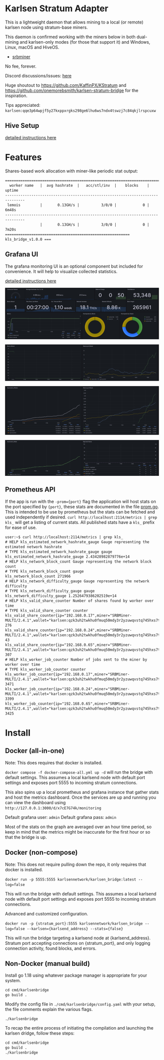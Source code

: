 # Karlsen Stratum Adapter

This is a lightweight daemon that allows mining to a local (or remote)
karlsen node using stratum-base miners.

This daemon is confirmed working with the miners below in both dual-mining
and karlsen-only modes (for those that support it) and Windows, Linux,
macOS and HiveOS.

* [srbminer](https://github.com/doktor83/SRBMiner-Multi/releases)

No fee, forever.

Discord discussions/issues: [here](https://discord.gg/pPNESjGfb5)

Huge shoutout to https://github.com/KaffinPX/KStratum and
https://github.com/onemorebsmith/karlsen-stratum-bridge for the
inspiration.

Tips appreciated: `karlsen:qqe3p64wpjf5y27kxppxrgks298ge6lhu6ws7ndx4tswzj7c84qkjlrspcuxw`

## Hive Setup

[detailed instructions here](hive-setup.md)

# Features

Shares-based work allocation with miner-like periodic stat output:

```
===============================================================================
  worker name   |  avg hashrate  |   acc/stl/inv  |    blocks    |    uptime
-------------------------------------------------------------------------------
 lemois         |       0.13GH/s |          3/0/0 |            0 |       6m48s
-------------------------------------------------------------------------------
                |       0.13GH/s |          3/0/0 |            0 |       7m20s
========================================================= kls_bridge_v1.0.0 ===
```

## Grafana UI

The grafana monitoring UI is an optional component but included for
convenience. It will help to visualize collected statistics.

[detailed instructions here](monitoring-setup.md)

![Grafana Monitoring 1](images/grafana-1.png)

![Grafana Monitoring 2](images/grafana-2.png)

![Grafana KLSB Monitoring 1](images/grafana-3.png)

![Grafana KLSB Monitoring 2](images/grafana-4.png)

## Prometheus API

If the app is run with the `-prom={port}` flag the application will host
stats on the port specified by `{port}`, these stats are documented in
the file [prom.go](src/karlsenstratum/prom.go). This is intended to be use
by prometheus but the stats can be fetched and used independently if
desired. `curl http://localhost:2114/metrics | grep kls_` will get a
listing of current stats. All published stats have a `kls_` prefix for
ease of use.

```
user:~$ curl http://localhost:2114/metrics | grep kls_
# HELP kls_estimated_network_hashrate_gauge Gauge representing the estimated network hashrate
# TYPE kls_estimated_network_hashrate_gauge gauge
kls_estimated_network_hashrate_gauge 2.43428982879776e+14
# HELP kls_network_block_count Gauge representing the network block count
# TYPE kls_network_block_count gauge
kls_network_block_count 271966
# HELP kls_network_difficulty_gauge Gauge representing the network difficulty
# TYPE kls_network_difficulty_gauge gauge
kls_network_difficulty_gauge 1.2526479386202519e+14
# HELP kls_valid_share_counter Number of shares found by worker over time
# TYPE kls_valid_share_counter counter
kls_valid_share_counter{ip="192.168.0.17",miner="SRBMiner-MULTI/2.4.1",wallet="karlsen:qzk3uh2twkhu0fmuq50mdy3r2yzuwqvstq745hxs7tet25hfd4egcafcdmpdl",worker="002"} 276
kls_valid_share_counter{ip="192.168.0.24",miner="SRBMiner-MULTI/2.4.1",wallet="karlsen:qzk3uh2twkhu0fmuq50mdy3r2yzuwqvstq745hxs7tet25hfd4egcafcdmpdl",worker="003"} 43
kls_valid_share_counter{ip="192.168.0.65",miner="SRBMiner-MULTI/2.4.1",wallet="karlsen:qzk3uh2twkhu0fmuq50mdy3r2yzuwqvstq745hxs7tet25hfd4egcafcdmpdl",worker="001"} 307
# HELP kls_worker_job_counter Number of jobs sent to the miner by worker over time
# TYPE kls_worker_job_counter counter
kls_worker_job_counter{ip="192.168.0.17",miner="SRBMiner-MULTI/2.4.1",wallet="karlsen:qzk3uh2twkhu0fmuq50mdy3r2yzuwqvstq745hxs7tet25hfd4egcafcdmpdl",worker="002"} 3471
kls_worker_job_counter{ip="192.168.0.24",miner="SRBMiner-MULTI/2.4.1",wallet="karlsen:qzk3uh2twkhu0fmuq50mdy3r2yzuwqvstq745hxs7tet25hfd4egcafcdmpdl",worker="003"} 3399
kls_worker_job_counter{ip="192.168.0.65",miner="SRBMiner-MULTI/2.4.1",wallet="karlsen:qzk3uh2twkhu0fmuq50mdy3r2yzuwqvstq745hxs7tet25hfd4egcafcdmpdl",worker="001"} 3425
```

# Install

## Docker (all-in-one)

Note: This does requires that docker is installed.

`docker compose -f docker-compose-all.yml up -d` will run the bridge with
default settings. This assumes a local karlsend node with default port
settings and exposes port 5555 to incoming stratum connections.

This also spins up a local prometheus and grafana instance that gather
stats and host the metrics dashboard. Once the services are up and
running you can view the dashboard using `http://127.0.0.1:3000/d/x7cE7G74k/monitoring`

Default grafana user: `admin`
Default grafana pass: `admin`

Most of the stats on the graph are averaged over an hour time period, so
keep in mind that the metrics might be inaccurate for the first hour or
so that the bridge is up.

## Docker (non-compose)

Note: This does not require pulling down the repo, it only requires that
docker is installed.

`docker run -p 5555:5555 karlsennetwork/karlsen_bridge:latest --log=false`

This will run the bridge with default settings. This assumes a local
karlsend node with default port settings and exposes port 5555 to incoming
stratum connections.

Advanced and customized configuration.

`docker run -p {stratum_port}:5555 karlsennetwork/karlsen_bridge --log=false --karlsen={karlsend_address} --stats={false}`

This will run the bridge targeting a karlsend node at {karlsend_address}.
Stratum port accepting connections on {stratum_port}, and only logging
connection activity, found blocks, and errors.

## Non-Docker (manual build)

Install go 1.18 using whatever package manager is appropriate for your
system.

```
cd cmd/karlsenbridge
go build .
```

Modify the config file in `./cmd/karlsenbridge/config.yaml` with your setup,
the file comments explain the various flags.

```
./karlsenbridge
```

To recap the entire process of initiating the compilation and launching
the karlsen dridge, follow these steps:

```
cd cmd/karlsenbridge
go build .
./karlsenbridge
```
